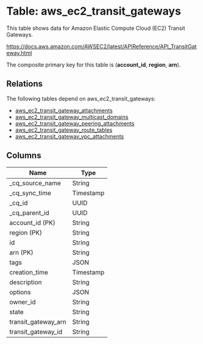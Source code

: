 # Table: aws_ec2_transit_gateways

This table shows data for Amazon Elastic Compute Cloud (EC2) Transit Gateways.

https://docs.aws.amazon.com/AWSEC2/latest/APIReference/API_TransitGateway.html

The composite primary key for this table is (**account_id**, **region**, **arn**).

## Relations

The following tables depend on aws_ec2_transit_gateways:
  - [aws_ec2_transit_gateway_attachments](aws_ec2_transit_gateway_attachments)
  - [aws_ec2_transit_gateway_multicast_domains](aws_ec2_transit_gateway_multicast_domains)
  - [aws_ec2_transit_gateway_peering_attachments](aws_ec2_transit_gateway_peering_attachments)
  - [aws_ec2_transit_gateway_route_tables](aws_ec2_transit_gateway_route_tables)
  - [aws_ec2_transit_gateway_vpc_attachments](aws_ec2_transit_gateway_vpc_attachments)

## Columns

| Name          | Type          |
| ------------- | ------------- |
|_cq_source_name|String|
|_cq_sync_time|Timestamp|
|_cq_id|UUID|
|_cq_parent_id|UUID|
|account_id (PK)|String|
|region (PK)|String|
|id|String|
|arn (PK)|String|
|tags|JSON|
|creation_time|Timestamp|
|description|String|
|options|JSON|
|owner_id|String|
|state|String|
|transit_gateway_arn|String|
|transit_gateway_id|String|